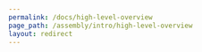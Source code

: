 ```yaml
---
permalink: /docs/high-level-overview
page_path: /assembly/intro/high-level-overview
layout: redirect
---
```


